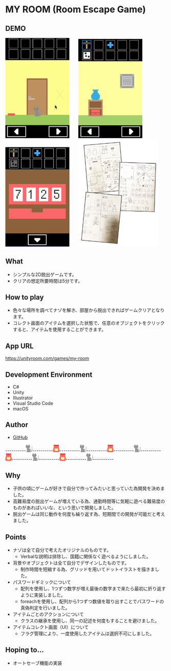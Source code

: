 # MY ROOM (Room Escape Game)
## DEMO
<img src="Assets/ForReadMe/movePanels.gif" width="200px">　　<img src="Assets/ForReadMe/howToUseItems.png" width="200px">　　<img src="Assets/ForReadMe/changePassword.png" width="200px">　　<img src="Assets/ForReadMe/ComprehensiveDesign.jpg" width="250px">

## What
- シンプルな2D脱出ゲームです。
- クリアの想定所要時間は5分です。
## How to play
- 色々な場所を調べてナゾを解き、部屋から脱出できればゲームクリアとなります。
- コレクト画面のアイテムを選択した状態で、任意のオブジェクトをクリックすると、アイテムを使用することができます。
## App URL
https://unityroom.com/games/my-room
## Development Environment
- C#
- Unity
- Illustrator
- Visual Studio Code
- macOS
## Author
- [GitHub](https://github.com/yumiki06/)


----------<img src="Assets/Images/my-room.png" width="20px">----------<img src="Assets/Images/my-room3.png" width="20px">----------<img src="Assets/Images/my-room.png" width="20px">----------<img src="Assets/Images/my-room3.png" width="20px">----------<img src="Assets/Images/my-room.png" width="20px">----------<img src="Assets/Images/my-room3.png" width="20px">----------<img src="Assets/Images/my-room.png" width="20px">----------<img src="Assets/Images/my-room3.png" width="20px">----------<img src="Assets/Images/my-room.png" width="20px">----------


## Why
- 子供の頃にゲームが好きで自分で作ってみたいと思っていた為開発を決めました。
- 高難易度の脱出ゲームが増えている為、通勤時間等に気軽に遊べる難易度のものがあればいいな、という思いで開発しました。
- 脱出ゲームは同じ動作を何度も繰り返す為、短期間での開発が可能だと考えました。
## Points
- ナゾは全て自分で考えたオリジナルのものです。
  - Verbalな説明は排除し、国籍に関係なく遊べるようにしました。
- 背景やオブジェクトは全て自分でデザインしたものです。
  - 制作時間を短縮する為、グリッドを用いてドットイラストを描きました。
- パスワードギミックについて
  - 配列を使用し、1つずつ数字が増え最後の数字まで来たら最初に折り返すように実装しました。
  - foreachを使用し、配列から1つずつ数値を取り出すことでパスワードの真偽判定を行いました。
- アイテムごとのアクションについて
  - クラスの継承を使用し、同一の記述を何度もすることを避けました。
- アイテムコレクト画面（UI）について
  - フラグ管理により、一度使用したアイテムは選択不可にしました。
## Hoping to...
- オートセーブ機能の実装
